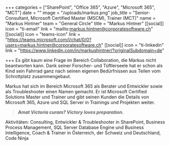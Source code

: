 +++
categories = ["SharePoint", "Office 365", "Azure", "Microsoft 365", "MCT"]
date = ""
image = "/uploads/markus.png"
job_title = "Senior-Consultant, Microsoft Certified Master (MSCM), Trainer (MCT)"
name = "Markus Hintner"
team = "General Circle"
title = "Markus Hintner"
[[social]]
icon = "ti-email"
link = "mailto:markus.hintner@corporatesoftware.ch"
[[social]]
icon = "teams-icon"
link = "https://teams.microsoft.com/l/chat/0/0?users=markus.hintner@corporatesoftware.ch"
[[social]]
icon = "ti-linkedin"
link = "https://www.linkedin.com/in/markushintner/?originalSubdomain=de"

+++
Es gibt kaum eine Frage im Bereich Collaboration, die Markus nicht beantworten kann. Dank seiner Forscher- und Tüftlerseele hat er schon als Kind sein Fahrrad ganz nach seinen eigenen Bedürfnissen aus Teilen vom Schrottplatz zusammengebaut.

Markus hat sich im Bereich Microsoft 365 als Berater und Entwickler sowie als Troubleshooter einen Namen gemacht. Er ist Microsoft Certified Solutions Master und Trainer und gibt seinen Kunden die Details von Microsoft 365, Azure und SQL Server in Trainings und Projekten weiter.

> **_Amat Victoria curam? Victory loves preparation._**

Aktivitäten: Consulting, Entwickler & Troubleshooter in SharePoint, Business Process Management, SQL Server Database Engine und Business Intelligence, Coach & Trainer in Österreich, der Schweiz und Deutschland, Code Ninja